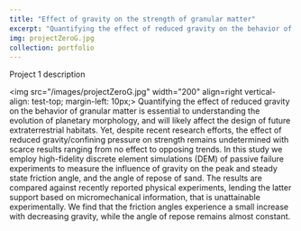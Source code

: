 ```yaml
---
title: "Effect of gravity on the strength of granular matter"
excerpt: "Quantifying the effect of reduced gravity on the behavior of granular matter is essential to understanding the evolution of planetary morphology, and will likely affect the design of future extraterrestrial habitats. Yet, despite recent research efforts, the effect of reduced gravity/confining pressure on strength remains undetermined with scarce results ranging from no effect to opposing trends. In this study we employ high-fidelity discrete element simulations (DEM) of passive failure experiments to measure the influence of gravity on the peak and steady state friction angle, and the angle of repose of sand. The results are compared against recently reported physical experiments, lending the latter support based on micromechanical information, that is unattainable experimentally.  We find that the friction angles experience a small increase with decreasing gravity, while the angle of repose remains almost constant."
img: projectZeroG.jpg
collection: portfolio
---
```


Project 1 description

<img src="/images/projectZeroG.jpg" width="200" align=right vertical-align: test-top; margin-left: 10px;>
<span> Quantifying the effect of reduced gravity on the behavior of granular matter is essential to understanding the evolution of planetary morphology, and will likely affect the design of future extraterrestrial habitats. Yet, despite recent research efforts, the effect of reduced gravity/confining pressure on strength remains undetermined with scarce results ranging from no effect to opposing trends. In this study we employ high-fidelity discrete element simulations (DEM) of passive failure experiments to measure the influence of gravity on the peak and steady state friction angle, and the angle of repose of sand. The results are compared against recently reported physical experiments, lending the latter support based on micromechanical information, that is unattainable experimentally.  We find that the friction angles experience a small increase with decreasing gravity, while the angle of repose remains almost constant.</span>
